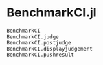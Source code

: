 # BenchmarkCI.jl

```@docs
BenchmarkCI
BenchmarkCI.judge
BenchmarkCI.postjudge
BenchmarkCI.displayjudgement
BenchmarkCI.pushresult
```
